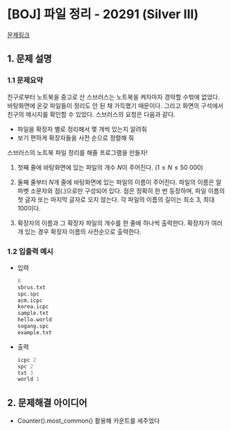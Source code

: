 # [BOJ] 파일 정리 - 20291 (Silver III)

[문제링크](https://www.acmicpc.net/problem/20291)

## 1. 문제 설명
### 1.1 문제요약
친구로부터 노트북을 중고로 산 스브러스는 노트북을 켜자마자 경악할 수밖에 없었다. 바탕화면에 온갖 파일들이 정리도 안 된 채 가득했기 때문이다. 그리고 화면의 구석에서 친구의 메시지를 확인할 수 있었다. 스브러스의 요청은 다음과 같다.
- 파일을 확장자 별로 정리해서 몇 개씩 있는지 알려줘
- 보기 편하게 확장자들을 사전 순으로 정렬해 줘

스브러스의 노트북 파일 정리를 해줄 프로그램을 만들자!

1. 첫째 줄에 바탕화면에 있는 파일의 개수 $N$이 주어진다. ($1 \leq N \leq 50\ 000$)

2. 둘째 줄부터 $N$개 줄에 바탕화면에 있는 파일의 이름이 주어진다. 파일의 이름은 알파벳 소문자와 점(.)으로만 구성되어 있다. 점은 정확히 한 번 등장하며, 파일 이름의 첫 글자 또는 마지막 글자로 오지 않는다. 각 파일의 이름의 길이는 최소 $3$, 최대 $100$이다.
  
3. 확장자의 이름과 그 확장자 파일의 개수를 한 줄에 하나씩 출력한다. 확장자가 여러 개 있는 경우 확장자 이름의 사전순으로 출력한다.


### 1.2 입출력 예시

- 입력

  ```python
  8
  sbrus.txt
  spc.spc
  acm.icpc
  korea.icpc
  sample.txt
  hello.world
  sogang.spc
  example.txt
  ```

- 출력

  ```python
  icpc 2
  spc 2
  txt 3
  world 1
  ```

## 2. 문제해결 아이디어
- Counter().most_common() 활용해 카운트를 세주었다
